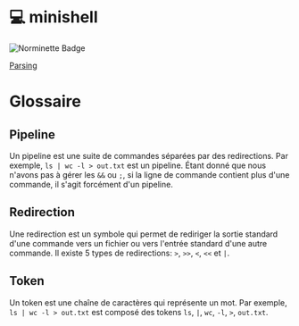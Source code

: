 # 💻 minishell

![Norminette Badge](https://github.com/evandotsh/minishell/actions/workflows/norminette.yml/badge.svg)

<a href="https://github.com/evandotsh/minishell/blob/main/PARCING.md">Parsing</a>
# Glossaire

## Pipeline
Un pipeline est une suite de commandes séparées par des redirections. Par exemple, `ls | wc -l > out.txt` est un pipeline.
Étant donné que nous n'avons pas à gérer les `&&` ou `;`, si la
ligne de commande contient plus d'une commande, il s'agit forcément d'un pipeline.

## Redirection
Une redirection est un symbole qui permet de rediriger la sortie standard d'une commande vers un fichier ou vers l'entrée standard d'une autre commande. Il existe 5 types de redirections: `>`, `>>`, `<`, `<<` et `|`.

## Token
Un token est une chaîne de caractères qui représente un mot. Par exemple, `ls | wc -l > out.txt` est composé des tokens `ls`, `|`, `wc`, `-l`, `>`, `out.txt`.

